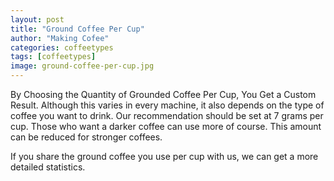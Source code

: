 ```yaml
---
layout: post
title: "Ground Coffee Per Cup"
author: "Making Cofee"
categories: coffeetypes
tags: [coffeetypes]
image: ground-coffee-per-cup.jpg
---
```


By Choosing the Quantity of Grounded Coffee Per Cup, You Get a Custom Result. Although this varies in every machine, it also depends on the type of coffee you want to drink. Our recommendation should be set at 7 grams per cup. Those who want a darker coffee can use more of course. This amount can be reduced for stronger coffees.

If you share the ground coffee you use per cup with us, we can get a more detailed statistics.